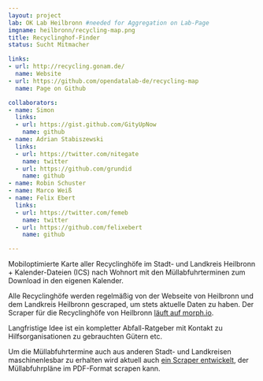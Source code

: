 ```yaml
---
layout: project
lab: OK Lab Heilbronn #needed for Aggregation on Lab-Page
imgname: heilbronn/recycling-map.png
title: Recyclinghof-Finder
status: Sucht Mitmacher

links:
- url: http://recycling.gonam.de/
  name: Website
- url: https://github.com/opendatalab-de/recycling-map
  name: Page on Github

collaborators:
- name: Simon
  links:
  - url: https://gist.github.com/GityUpNow
    name: github
- name: Adrian Stabiszewski
  links:
  - url: https://twitter.com/nitegate
    name: twitter
  - url: https://github.com/grundid
    name: github
- name: Robin Schuster
- name: Marco Weiß
- name: Felix Ebert
  links:
  - url: https://twitter.com/femeb
    name: twitter
  - url: https://github.com/felixebert
    name: github

---
```


Mobiloptimierte Karte aller Recyclinghöfe im Stadt- und Landkreis Heilbronn + Kalender-Dateien (ICS) nach Wohnort mit den Müllabfuhrterminen zum Download in den eigenen Kalender.

Alle Recyclinghöfe werden regelmäßig von der Webseite von Heilbronn und dem Landkreis Heilbronn gescraped, um stets aktuelle Daten zu haben. Der Scraper für die Recyclinghöfe von Heilbronn [läuft auf morph.io](https://morph.io/GityUpNow/heilbronn_amenityOpeningHours_scraper).

Langfristige Idee ist ein kompletter Abfall-Ratgeber mit Kontakt zu Hilfsorganisationen zu gebrauchten Gütern etc.

Um die Müllabfuhrtermine auch aus anderen Stadt- und Landkreisen maschinenlesbar zu erhalten wird aktuell auch [ein Scraper entwickelt](https://github.com/opendata-heilbronn/garbage-collection), der Müllabfuhrpläne im PDF-Format scrapen kann.